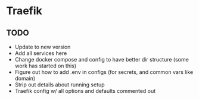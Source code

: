 # Traefik

## TODO
- Update to new version
- Add all services here
- Change docker compose and config to have better dir structure (some work has started on this)
- Figure out how to add .env in configs (for secrets, and common vars like domain)
- Strip out details about running setup
- Traefik config w/ all options and defaults commented out
